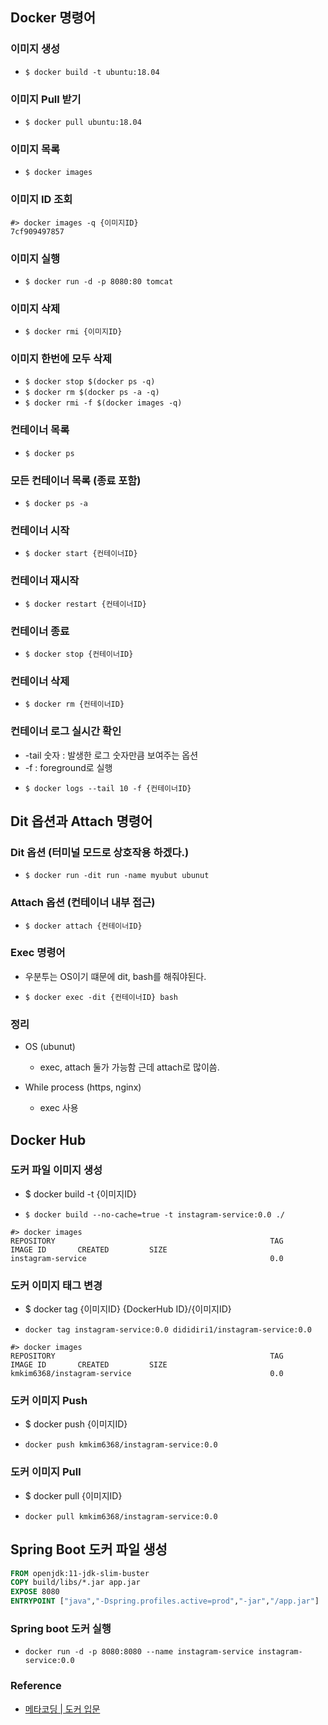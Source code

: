 ## Docker 명령어

### 이미지 생성
* `$ docker build -t ubuntu:18.04`

### 이미지 Pull 받기

* `$ docker pull ubuntu:18.04`

### 이미지 목록

* `$ docker images`

### 이미지 ID 조회
``` log
#> docker images -q {이미지ID}
7cf909497857
``` 


### 이미지 실행

* `$ docker run -d -p 8080:80 tomcat`

### 이미지 삭제

* `$ docker rmi {이미지ID}`

### 이미지 한번에 모두 삭제

* `$ docker stop $(docker ps -q)`
* `$ docker rm $(docker ps -a -q)`
* `$ docker rmi -f $(docker images -q)`

### 컨테이너 목록

* `$ docker ps`

### 모든 컨테이너 목록 (종료 포함)

* `$ docker ps -a`

### 컨테이너 시작 
* `$ docker start {컨테이너ID}`

### 컨테이너 재시작
* `$ docker restart {컨테이너ID}`

### 컨테이너 종료
* `$ docker stop {컨테이너ID}`

### 컨테이너 삭제

* `$ docker rm {컨테이너ID}`

### 컨테이너 로그 실시간 확인
- -tail 숫자 : 발생한 로그 숫자만큼 보여주는 옵션
- -f : foreground로 실행
* `$ docker logs --tail 10 -f {컨테이너ID}`

## Dit 옵션과 Attach 명령어

### Dit 옵션 (터미널 모드로 상호작용 하겠다.)

* `$ docker run -dit run -name myubut ubunut`

### Attach 옵션 (컨테이너 내부 접근)

* `$ docker attach {컨테이너ID}`

### Exec 명령어
  - 우분투는 OS이기 떄문에 dit, bash를 해줘야된다.
 
* `$ docker exec -dit {컨테이너ID} bash`

### 정리
  - OS (ubunut)
    - exec, attach 둘가 가능함 근데 attach로 많이씀.
    
  - While process (https, nginx)
    - exec 사용

## Docker Hub
### 도커 파일 이미지 생성
- $ docker build -t {이미지ID} 
* `$ docker build --no-cache=true -t instagram-service:0.0 ./`
``` log
#> docker images
REPOSITORY                                                TAG
IMAGE ID       CREATED         SIZE
instagram-service                                         0.0
``` 

### 도커 이미지 태그 변경
- $ docker tag {이미지ID} {DockerHub ID}/{이미지ID}
* `docker tag instagram-service:0.0 dididiri1/instagram-service:0.0`
``` log
#> docker images
REPOSITORY                                                TAG
IMAGE ID       CREATED         SIZE
kmkim6368/instagram-service                               0.0
``` 

### 도커 이미지 Push
- $ docker push {이미지ID}
* `docker push kmkim6368/instagram-service:0.0`

### 도커 이미지 Pull
- $ docker pull {이미지ID}
* `docker pull kmkim6368/instagram-service:0.0`

## Spring Boot 도커 파일 생성
``` Dockerfile
FROM openjdk:11-jdk-slim-buster
COPY build/libs/*.jar app.jar
EXPOSE 8080
ENTRYPOINT ["java","-Dspring.profiles.active=prod","-jar","/app.jar"]
``` 

### Spring boot 도커 실행
* `docker run -d -p 8080:8080 --name instagram-service instagram-service:0.0`


### Reference

- [메타코딩 | 도커 입문](https://www.youtube.com/watch?v=BivQIVzsiTM&list=PL93mKxaRDidGMzIllhYKx1d6aMg6_5wW3)


